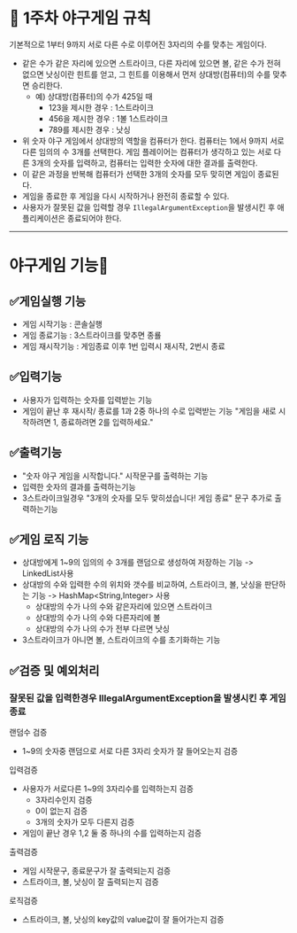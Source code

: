 # 🚀 1주차 야구게임 규칙

기본적으로 1부터 9까지 서로 다른 수로 이루어진 3자리의 수를 맞추는 게임이다.

- 같은 수가 같은 자리에 있으면 스트라이크, 다른 자리에 있으면 볼, 같은 수가 전혀 없으면 낫싱이란 힌트를 얻고, 그 힌트를 이용해서 먼저 상대방(컴퓨터)의 수를 맞추면 승리한다.
  - 예) 상대방(컴퓨터)의 수가 425일 때
    - 123을 제시한 경우 : 1스트라이크
    - 456을 제시한 경우 : 1볼 1스트라이크
    - 789를 제시한 경우 : 낫싱
- 위 숫자 야구 게임에서 상대방의 역할을 컴퓨터가 한다. 컴퓨터는 1에서 9까지 서로 다른 임의의 수 3개를 선택한다. 게임 플레이어는 컴퓨터가 생각하고 있는 서로 다른 3개의 숫자를 입력하고, 컴퓨터는 입력한 숫자에 대한
  결과를 출력한다.
- 이 같은 과정을 반복해 컴퓨터가 선택한 3개의 숫자를 모두 맞히면 게임이 종료된다.
- 게임을 종료한 후 게임을 다시 시작하거나 완전히 종료할 수 있다.
- 사용자가 잘못된 값을 입력할 경우 `IllegalArgumentException`을 발생시킨 후 애플리케이션은 종료되어야 한다.

---


# 야구게임 기능📑
## ✅게임실행 기능
- 게임 시작기능 : 콘솔실행
- 게임 종료기능 : 3스트라이크를 맞추면 종룔
- 게임 재시작기능 : 게임종료 이후 1번 입력시 재시작, 2번시 종료


## ✅입력기능
- 사용자가 입력하는 숫자를 입력받는 기능
- 게임이 끝난 후 재시작/ 종료를 1과 2중 하나의 수로 입력받는 기능
  "게임을 새로 시작하려면 1, 종료하려면 2를 입력하세요."


## ✅출력기능
- "숫자 야구 게임을 시작합니다." 시작문구를 출력하는 기능
- 입력한 숫자의 결과를 출력하는기능
- 3스트라이크일경우 "3개의 숫자를 모두 맞히셨습니다! 게임 종료" 문구 추가로 출력하는기능

## ✅게임 로직 기능
- 상대방에게 1~9의 임의의 수 3개를 랜덤으로 생성하여 저장하는 기능 -> LinkedList사용
- 상대방의  수와 입력한 수의 위치와 갯수를 비교하여, 스트라이크, 볼, 낫싱을 판단하는 기능 -> HashMap<String,Integer> 사용
  - 상대방의 수가 나의 수와 같은자리에 있으면 스트라이크
  - 상대방의 수가 나의 수와 다른자리에 볼
  - 상대방의 수가 나의 수가 전부 다르면 낫싱
- 3스트라이크가 아니면 볼, 스트라이크의 수를 초기화하는 기능


## ✅검증 및 예외처리
### 잘못된 값을 입력한경우 IllegalArgumentException을 발생시킨 후 게임 종료

랜덤수 검증
- 1~9의 숫자중 랜덤으로 서로 다른 3자리 숫자가 잘 들어오는지 검증


입력검증
- 사용자가 서로다른 1~9의 3자리수를 입력하는지 검증
  - 3자리수인지 검증
  - 0이 없는지 검증
  - 3개의 숫자가 모두 다른지 검증
- 게임이 끝난 경우 1,2 둘 중 하나의 수를 입력하는지 검증


출력검증
- 게임 시작문구, 종료문구가 잘 출력되는지 검증
- 스트라이크, 볼, 낫싱이 잘 출력되는지 검증

로직검증
- 스트라이크, 볼, 낫싱의 key값의 value값이 잘 들어가는지 검증